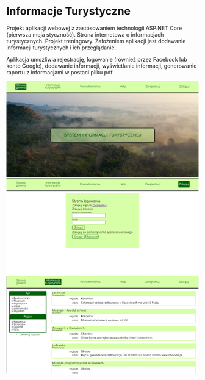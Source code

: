 # Informacje Turystyczne
Projekt aplikacji webowej z zastosowaniem technologii ASP.NET Core (pierwsza moja styczność). Strona internetowa o informacjach turystycznych. Projekt treningowy. Założeniem aplikacji jest dodawanie informacji turystycznych i ich przeglądanie.

Aplikacja umożliwia rejestrację, logowanie (również przez Facebook lub konto Google), dodawanie informacji, wyświetlanie informacji, generowanie raportu z informacjami w postaci pliku pdf.

![screenshor](/images/Screenshot_1.png)
![screenshor](/images/Screenshot_2.png)
![screenshor](/images/Screenshot_3.png)
